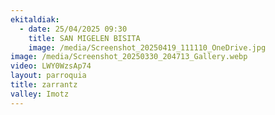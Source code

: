 ```yaml
---
ekitaldiak:
  - date: 25/04/2025 09:30
    title: SAN MIGELEN BISITA
    image: /media/Screenshot_20250419_111110_OneDrive.jpg
image: /media/Screenshot_20250330_204713_Gallery.webp
video: LWY0WzsAp74
layout: parroquia
title: zarrantz
valley: Imotz
---
```

